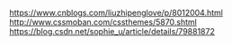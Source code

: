 https://www.cnblogs.com/liuzhipenglove/p/8012004.html
http://www.cssmoban.com/cssthemes/5870.shtml
https://blog.csdn.net/sophie_u/article/details/79881872